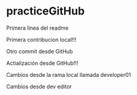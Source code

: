 # practiceGitHub

Primera linea del readme

Primera contribucion local!!!

Otro commit desde GitHub

Actialización desde GitHub!!!

Cambios desde la rama local llamada developer01

Cambios desde dev editor